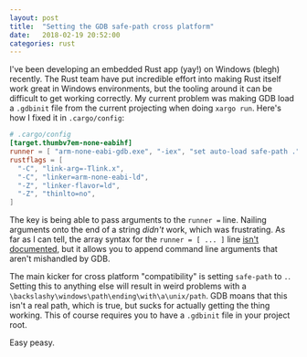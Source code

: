 ```yaml
---
layout: post
title:  "Setting the GDB safe-path cross platform"
date:   2018-02-19 20:52:00
categories: rust
---
```


I've been developing an embedded Rust app (yay!) on Windows (blegh) recently. The Rust team have put incredible effort into making Rust itself work great in Windows environments, but the tooling around it can be difficult to get working correctly. My current problem was making GDB load a `.gdbinit` file from the current projecting when doing `xargo run`. Here's how I fixed it in `.cargo/config`:

```toml
# .cargo/config
[target.thumbv7em-none-eabihf]
runner = [ "arm-none-eabi-gdb.exe", "-iex", "set auto-load safe-path ." ]
rustflags = [
  "-C", "link-arg=-Tlink.x",
  "-C", "linker=arm-none-eabi-ld",
  "-Z", "linker-flavor=ld",
  "-Z", "thinlto=no",
]
```

The key is being able to pass arguments to the `runner =` line. Nailing arguments onto the end of a string _didn't_ work, which was frustrating. As far as I can tell, the array syntax for the `runner = [ ... ]` line [isn't documented](https://doc.rust-lang.org/cargo/reference/manifest.html), but it allows you to append command line arguments that aren't mishandled by GDB.

The main kicker for cross platform "compatibility" is setting `safe-path` to `.`. Setting this to anything else will result in weird problems with a `\backslashy\windows\path\ending\with\a\unix/path`. GDB moans that this isn't a real path, which is true, but sucks for actually getting the thing working. This of course requires you to have a `.gdbinit` file in your project root.

Easy peasy.

